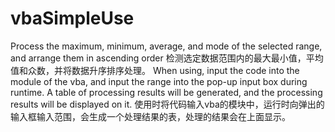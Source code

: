 # vbaSimpleUse
Process the maximum, minimum, average, and mode of the selected range, and arrange them in ascending order
检测选定数据范围内的最大最小值，平均值和众数，并将数据升序排序处理。
When using, input the code into the module of the vba, and input the range into the pop-up input box during runtime. A table of processing results will be generated, and the processing results will be displayed on it.
使用时将代码输入vba的模块中，运行时向弹出的输入框输入范围，会生成一个处理结果的表，处理的结果会在上面显示。
